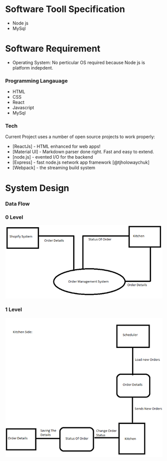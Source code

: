 # Software Tooll Specification

  - Node js
  - MySql

# Software Requirement

  - Operating System: No perticular OS required because Node js is platform indepdent.

### Programming Langauage
  - HTML
  - CSS
  - React
  - Javascript
  - MySql


### Tech

Current Project uses a number of open source projects to work properly:

* [ReactJs] - HTML enhanced for web apps!
* [Material UI] - Markdown parser done right. Fast and easy to extend.
* [node.js] - evented I/O for the backend
* [Express] - fast node.js network app framework [@tjholowaychuk]
* [Webpack] - the streaming build system

# System Design
### Data Flow

### 0 Level
![Test Image 3](/level0.png)

### 1 Level
![Test Image 3](/level1.png)

   [PlGa]: <https://github.com/RahulHP/dillinger/blob/master/plugins/googleanalytics/README.md>
